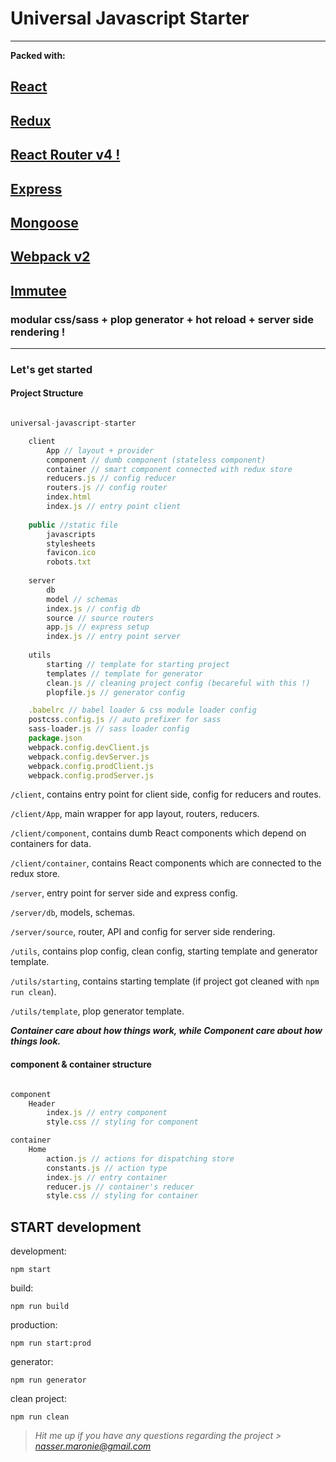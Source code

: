 # Universal Javascript Starter
---
**Packed with:**
## [React](https://facebook.github.io/react)
## [Redux](http://redux.js.org)
## [React Router v4 !](https://reacttraining.com/react-router)
## [Express](https://expressjs.com)
## [Mongoose](http://mongoosejs.com)
## [Webpack v2](https://webpack.github.io/)
## [Immutee](https://github.com/diruuu/immutee)

### modular css/sass + plop generator + hot reload + server side rendering !
---
### Let's get started

#### Project Structure

```javascript

universal-javascript-starter

	client
		App // layout + provider
		component // dumb component (stateless component)
		container // smart component connected with redux store
		reducers.js // config reducer
		routers.js // config router
		index.html
		index.js // entry point client
    
	public //static file
		javascripts
		stylesheets
		favicon.ico
		robots.txt
    
	server
		db
		model // schemas
		index.js // config db
		source // source routers
		app.js // express setup
		index.js // entry point server
	
	utils
		starting // template for starting project
		templates // template for generator
		clean.js // cleaning project config (becareful with this !)
		plopfile.js // generator config

	.babelrc // babel loader & css module loader config
	postcss.config.js // auto prefixer for sass
	sass-loader.js // sass loader config
	package.json
	webpack.config.devClient.js 
	webpack.config.devServer.js
	webpack.config.prodClient.js
	webpack.config.prodServer.js

```
`/client`, contains entry point for client side, config for reducers and routes.

`/client/App`, main wrapper for app layout, routers, reducers.

`/client/component`, contains dumb React components which depend on containers for data.

`/client/container`, contains React components which are connected to the redux store.

`/server`, entry point for server side and express config.

`/server/db`, models, schemas.

`/server/source`, router, API and config for server side rendering.

`/utils`, contains plop config, clean config, starting template and generator template.

`/utils/starting`, contains starting template (if project got cleaned with `npm run clean`).

`/utils/template`, plop generator template.

***Container care about how things work, while Component care about how things look.***


#### component & container structure

```javascript

component
	Header
		index.js // entry component
		style.css // styling for component

container
	Home
		action.js // actions for dispatching store
		constants.js // action type
		index.js // entry container
		reducer.js // container's reducer
		style.css // styling for container

```

## START development

development:
```shell
npm start
```
build:
```shell
npm run build
```
production:
```shell
npm run start:prod
```
generator:
```shell
npm run generator
```
clean project:
```shell
npm run clean
```

> *Hit me up if you have any questions regarding the project > nasser.maronie@gmail.com*
